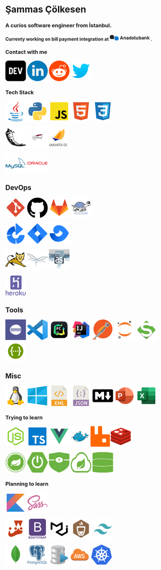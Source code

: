 # Şammas Çölkesen 
### A curios software engineer from İstanbul.

#### Currenty working on bill payment integration at <a href="https://www.anadolubank.com.tr"><img src="./anadolubank.svg" width="125"></a> .

### Contact with me

<a href="https://dev.to/kavanozkafa"><img src="icon/contact/dev_to.png" width="64" height = "64"></a>  <a href="https://www.linkedin.com/in/sammascolkesen/"><img alt="LinkedIn" src="icon/contact/linkedin.png" width="64" height = "64"/></a>  <a href="https://www.reddit.com/user/sammascolkesen"><img alt="Reddit" src="icon/contact/reddit.png" width="64" height = "64 "/></a>   <a href="https://twitter.com/colkesensammas"><img alt="twitter"  src="./icon/contact/twitter.png" width="64" height = "64" /></a>



### Tech Stack



<a href="https://www.java.com/tr/"><img alt="java"  src="./icon/language/java.png" width="64" height = "64"></a> <a href="https://www.python.org/"><img alt="python"  src="./icon/language/python.png" width="64" height = "64"></a>
<a href="https://www.javascript.com/"><img alt="javascript"  src="./icon/language/js.png" width="64" height = "64"></a> <a href="https://html.com/"><img alt="html"  src="./icon/language/html.png" width="64" height = "64"></a> <a href="https://developer.mozilla.org/en-US/docs/Web/CSS"><img alt="css"  src="./icon/language/css.png" width="64" height = "64"></a>

 
<a href="https://flask.palletsprojects.com/en/2.0.x/"><img alt="flask"  src="./icon/framework/flask.png" width="64" height = "64"></a> <a href="https://axis.apache.org/"><img alt="axis"  src="./icon/framework/axis.png" width="64" height = "64"></a><a href="https://jakarta.ee/"><img alt="jakarta"  src="./icon/framework/jakarta.png" width="64" height = "64"></a>


<a href="https://www.mysql.com/"><img alt="mysql"  src="./icon/db/mysql.png" width="64" height = "64"></a>  <a href="https://www.oracle.com/tr"><img alt="oracle"  src="./icon/db/oracle.png" width="64" height = "64"></a>


## DevOps
 

<a href="https://git-scm.com/"><img alt="git"  src="./icon/devops/git.png" width="64" height = "64"></a> <a href="https://github.com"><img alt="github"  src="./icon/devops/github.png" width="64" height = "64"></a> <a href="https://github.com"><img alt="gitlab"  src="./icon/devops/gitlab.png" width="64" height = "64"></a> <a href="https://tortoisesvn.net/"><img alt="svn"  src="./icon/devops/svn.png" width="64" height = "64"></a> 
 


<a href="https://www.atlassian.com/software/bamboo"><img alt="bamboo"  src="./icon/devops/bamboo.png" width="64" height = "64"></a> <a href="https://www.atlassian.com/software/jira"><img alt="jira"  src="./icon/devops/jira.png" width="64" height = "64"></a> <a href="https://www.atlassian.com/software/fisheye"><img alt="fisheye"  src="./icon/devops/fisheye.png" width="64" height = "64"></a>


<a href="http://tomcat.apache.org/"><img alt="tomcat"  src="./icon/devops/tomcat.png" width="64" height = "64"></a> <a href="https://www.wildfly.org/"><img alt="wildfly"  src="./icon/devops/wildfly.png" width="64" height = "64"></a> <a href="https://docs.jboss.org/author/display/AS71/Documentation.html"><img alt="jboss"  src="./icon/devops/jboss7.png" width="64" height = "64"></a>

<a href="https://www.heroku.com/about"><img alt="heroku"  src="./icon/devops/heroku.png" width="64" height = "64"></a>



## Tools


<a href="https://www.eclipse.org/"><img alt="Eclipse"  src="./icon/ide/eclipse.png" width="64" height = "64"></a> <a href="https://code.visualstudio.com/"><img alt="VS Code"  src="./icon/ide/vscode.png" width="64" height = "64"></a> <a href="https://www.jetbrains.com/pycharm/"><img alt="Pycharm"  src="./icon/ide/pycharm.png" width="64" height = "64"></a> <a href="https://www.jetbrains.com/idea/"><img alt="Intellij"  src="./icon/ide/intellij.png" width="64" height = "64"></a> <a href="https://www.postman.com/"><img alt="Postman"  src="./icon/tools/postman.png" width="64" height = "64"></a> <a href="https://jupyter.org/"><img alt="Jupyter"  src="./icon/tools/jupyter.png" width="64" height = "64"></a> <a href="https://www.soapui.org/"><img alt="SoapUI"  src="./icon/tools/soapui.png" width="64" height = "64"></a> <a href="https://swagger.io/"><img alt="Swagger"  src="./icon/tools/swagger.png" width="64" height = "64"></a>

## Misc


<a href="https://www.linux.org/"><img alt="Linux"  src="./icon/tech/linux.png" width="64" height = "64"></a> <a href="https://www.microsoft.com/tr-tr/windows"><img alt="Windows"  src="./icon/tech/win10.png" width="64" height = "64"></a> <a href="https://www.xml.com/"><img alt="xml"  src="./icon/tech/xml.png" width="64" height = "64"></a> <a href="https://www.json.org/json-en.html"><img alt="json"  src="./icon/tech/json.png" width="64" height = "64"></a> <a href="https://www.markdownguide.org/"><img alt="Markdown"  src="./icon/tech/markdown.png" width="64" height = "64"></a> <a href="https://www.office.com/launch/powerpoint"><img alt="Powerpoint"  src="./icon/tech/powerpoint.png" width="64" height = "64"></a> <a href="https://www.office.com/launch/excel"><img alt="Excel"  src="./icon/tech/excel.png" width="64" height = "64"></a>




### Trying to learn

<a href="https://nodejs.org/en/"><img alt="node"  src="./icon/framework/node.png" width="64" height = "64"></a>  <a href="https://www.typescriptlang.org/"><img alt="typescript"  src="./icon/framework/typescript.png" width="64" height = "64"></a> <a href="https://vuejs.org/"><img alt="vue"  src="./icon/framework/vue.png" width="64" height = "64"></a><a href="https://www.docker.com/"><img alt="docker"  src="./icon/devops/docker.png" width="64" height = "64"></a><a href="https://www.rabbitmq.com/"><img alt="rabbitmq"  src="./icon/framework/rabbitmq.png" width="64" height = "64"></a><a href="https://redis.io/"><img alt="redis"  src="./icon/db/redis.png" width="64" height = "64"></a>


<a href="https://spring.io/"><img alt="spring"  src="./icon/framework/spring-framework.svg" width="64" height = "64"></a> <a href="https://spring.io/projects"><img alt="spring-boot"  src="./icon/framework/spring-boot.svg" width="64" height = "64"></a> <a href="https://spring.io/projects"><img alt="spring-security"  src="./icon/framework/security.svg" width="64" height = "64"></a> <a href="https://spring.io/projects"><img alt="spring-cloud"  src="./icon/framework/spring-cloud.svg" width="64" height = "64"></a> <a href="https://spring.io/projects"><img alt="spring-data"  src="./icon/framework/spring-data.svg" width="64" height = "64"></a>

### Planning to learn

<a href="https://kotlinlang.org/"><img alt="kotlin"  src="./icon/language/kotlin.png" width="64" height = "64"></a> <a href="https://sass-lang.com/"><img alt="sass"  src="./icon/language/sass.png" width="64" height = "64"></a>

<a href="https://jestjs.io/"><img alt="jest"  src="./icon/framework/jest.png" width="64" height = "64"></a> <a href="https://getbootstrap.com/"><img alt="bootstrap"  src="./icon/framework/bootstrap.png" width="64" height = "64"></a> <a href="https://material-ui.com/"><img alt="material_ui"  src="./icon/framework/material_ui.png" width="64" height = "64"></a> <a href="https://mochajs.org/"><img alt="mocha"  src="./icon/framework/mocha.png" width="64" height = "64"></a> <a href="https://tailwindcss.com/"><img alt="tailwind"  src="./icon/framework/tailwind.png" width="64" height = "64"></a>

<a href="https://www.mongodb.com/"><img alt="mongodb"  src="./icon//db/mongodb.png" width="64" height = "64"></a> <a href="https://www.postgresql.org/"><img alt="postgresql"  src="./icon/db/postgresql.png" width="64" height = "64"></a><a href="https://www.microsoft.com/tr-tr/sql-server"><img alt="sqlserver"  src="./icon/db/sql.png" width="64" height = "64"></a> <a href="https://aws.amazon.com/tr/"><img alt="aws"  src="./icon/devops/aws.png" width="64" height = "64"></a>  <a href="https://kubernetes.io/"><img alt="kubernetes"  src="./icon/devops/kubernetes.png" width="64" height = "64"></a>

